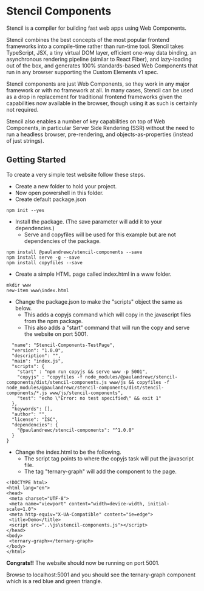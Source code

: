 # Stencil Components

Stencil is a compiler for building fast web apps using Web Components.

Stencil combines the best concepts of the most popular frontend frameworks into a compile-time rather than run-time tool.  Stencil takes TypeScript, JSX, a tiny virtual DOM layer, efficient one-way data binding, an asynchronous rendering pipeline (similar to React Fiber), and lazy-loading out of the box, and generates 100% standards-based Web Components that run in any browser supporting the Custom Elements v1 spec.

Stencil components are just Web Components, so they work in any major framework or with no framework at all. In many cases, Stencil can be used as a drop in replacement for traditional frontend frameworks given the capabilities now available in the browser, though using it as such is certainly not required.

Stencil also enables a number of key capabilities on top of Web Components, in particular Server Side Rendering (SSR) without the need to run a headless browser, pre-rendering, and objects-as-properties (instead of just strings).

## Getting Started
To create a very simple test website follow these steps.
* Create a new folder to hold your project.
* Now open powershell in this folder.
* Create default package.json
```
npm init --yes
```

* Install the package. (The save parameter will add it to your dependencies.)
  * Serve and copyfiles will be used for this example but are not dependencies of the package.
```
npm install @paulandrewc/stencil-components --save
npm install serve -g --save
npm install copyfiles --save
```

* Create a simple HTML page called index.html in a www folder.
```
mkdir www
new-item www\index.html
```

* Change the package.json to make the "scripts" object the same as below.
  * This adds a copyjs command which will copy in the javascript files from the npm package.
  * This also adds a "start" command that will run the copy and serve the website on port 5001.
```
  "name": "Stencil-Components-TestPage",
  "version": "1.0.0",
  "description": "",
  "main": "index.js",
  "scripts": {
    "start" : "npm run copyjs && serve www -p 5001",
    "copyjs" : "copyfiles -f node_modules/@paulandrewc/stencil-components/dist/stencil-components.js www/js && copyfiles -f node_modules/@paulandrewc/stencil-components/dist/stencil-components/*.js www/js/stencil-components",
    "test": "echo \"Error: no test specified\" && exit 1"
  },
  "keywords": [],
  "author": "",
  "license": "ISC",
  "dependencies": {
    "@paulandrewc/stencil-components": "^1.0.0"
  }
}
```

* Change the index.html to be the following.
  * The script tag points to where the copyjs task will put the javascript file.
  * The tag "ternary-graph" will add the component to the page.
```
<!DOCTYPE html>
<html lang="en">
<head>
 <meta charset="UTF-8">
 <meta name="viewport" content="width=device-width, initial-scale=1.0">
 <meta http-equiv="X-UA-Compatible" content="ie=edge">
 <title>Demo</title>
 <script src="..\js\stencil-components.js"></script>
</head>
<body>
 <ternary-graph></ternary-graph>
</body>
</html>
```


**Congrats!!** The website should now be running on port 5001.

Browse to localhost:5001 and you should see the ternary-graph component which is a red blue and green triangle.